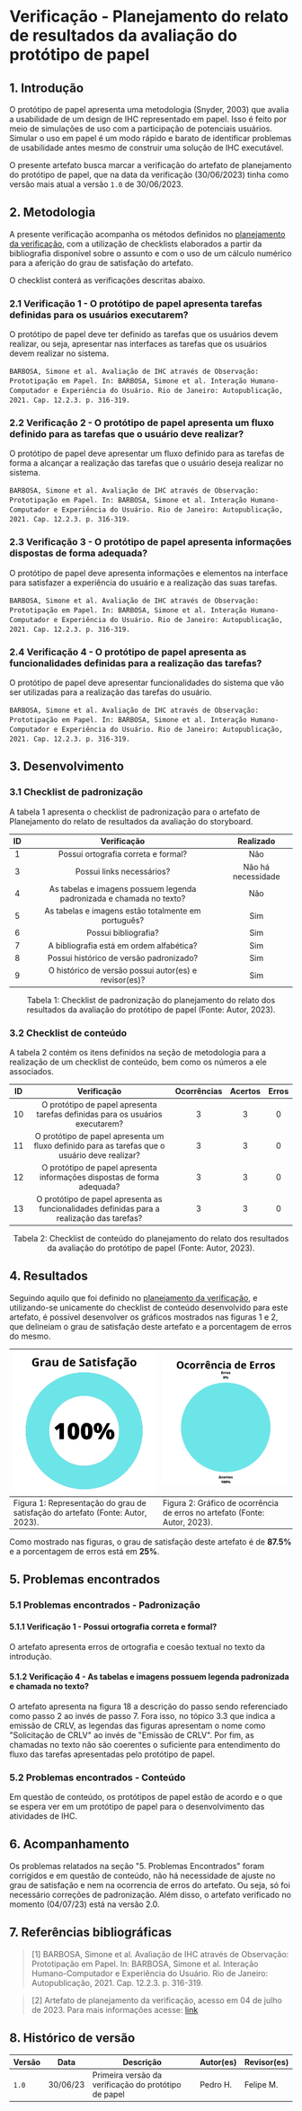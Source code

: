 # Verificação - Planejamento do relato de resultados da avaliação do protótipo de papel

## 1. Introdução

O protótipo de papel apresenta uma metodologia (Snyder, 2003) que avalia a usabilidade de um design de IHC representado em papel. Isso é feito por meio de simulações de uso com a participação de potenciais usuários. Simular o uso em papel é um modo rápido e barato de identificar problemas de usabilidade antes mesmo de construir
uma solução de IHC executável.

O presente artefato busca marcar a verificação do artefato de planejamento do protótipo de papel, que na data da verificação (30/06/2023) tinha como versão mais atual a versão `1.0` de 30/06/2023.

## 2. Metodologia

A presente verificação acompanha os métodos definidos no [planejamento da verificação](./planejamento.md), com a utilização de checklists elaborados a partir da bibliografia disponível sobre o assunto e com o uso de um cálculo numérico para a aferição do grau de satisfação do artefato.

O checklist conterá as verificações descritas abaixo.

### 2.1 Verificação 1 - O protótipo de papel apresenta tarefas definidas para os usuários executarem?

O protótipo de papel deve ter definido as tarefas que os usuários devem realizar, ou seja, apresentar nas interfaces as tarefas que os usuários devem realizar no sistema.

`BARBOSA, Simone et al. Avaliação de IHC através de Observação: Prototipação em Papel. In: BARBOSA, Simone et al. Interação Humano-Computador e Experiência do Usuário. Rio de Janeiro: Autopublicação, 2021. Cap. 12.2.3. p. 316-319.`

### 2.2 Verificação 2 - O protótipo de papel apresenta um fluxo definido para as tarefas que o usuário deve realizar?

O protótipo de papel deve apresentar um fluxo definido para as tarefas de forma a alcançar a realização das tarefas que o usuário deseja realizar no sistema.

`BARBOSA, Simone et al. Avaliação de IHC através de Observação: Prototipação em Papel. In: BARBOSA, Simone et al. Interação Humano-Computador e Experiência do Usuário. Rio de Janeiro: Autopublicação, 2021. Cap. 12.2.3. p. 316-319.`

### 2.3 Verificação 3 - O protótipo de papel apresenta informações dispostas de forma adequada?

O protótipo de papel deve apresenta informações e elementos na interface para satisfazer a experiência do usuário e a realização das suas tarefas.

`BARBOSA, Simone et al. Avaliação de IHC através de Observação: Prototipação em Papel. In: BARBOSA, Simone et al. Interação Humano-Computador e Experiência do Usuário. Rio de Janeiro: Autopublicação, 2021. Cap. 12.2.3. p. 316-319.`

### 2.4 Verificação 4 - O protótipo de papel apresenta as funcionalidades definidas para a realização das tarefas?

O protótipo de papel deve apresentar funcionalidades do sistema que vão ser utilizadas para a realização das tarefas do usuário.

`BARBOSA, Simone et al. Avaliação de IHC através de Observação: Prototipação em Papel. In: BARBOSA, Simone et al. Interação Humano-Computador e Experiência do Usuário. Rio de Janeiro: Autopublicação, 2021. Cap. 12.2.3. p. 316-319.`



## 3. Desenvolvimento

### 3.1 Checklist de padronização

A tabela 1 apresenta o checklist de padronização para o artefato de Planejamento do relato de resultados da avaliação do storyboard.

| ID | Verificação | Realizado | 
|:-:|:-:|:-:|
| 1 | Possui ortografia correta e formal? | Não | 
| 3 | Possui links necessários? | Não há necessidade |
| 4 | As tabelas e imagens possuem legenda padronizada e chamada no texto? | Não | 
| 5 | As tabelas e imagens estão totalmente em português? | Sim |
| 6 | Possui bibliografia? 	| Sim |
| 7 | A bibliografia está em ordem alfabética? | Sim |
| 8 | Possui histórico de versão padronizado? |	Sim |
| 9 | O histórico de versão possui autor(es) e revisor(es)? | Sim |

<center>
Tabela 1: Checklist de padronização do planejamento do relato dos resultados da avaliação do protótipo de papel (Fonte: Autor, 2023).
</center>

### 3.2 Checklist de conteúdo

A tabela 2 contém os itens definidos na seção de metodologia para a realização de um checklist de conteúdo, bem como os números a ele associados.

| ID | Verificação | Ocorrências | Acertos | Erros |
|:-:|:-:|:-:|:-:|:-:|
| 10 | O protótipo de papel apresenta tarefas definidas para os usuários executarem? | 3 | 3 | 0 | 
| 11 | O protótipo de papel apresenta um fluxo definido para as tarefas que o usuário deve realizar?  | 3 | 3 | 0 |
| 12 | O protótipo de papel apresenta informações dispostas de forma adequada? | 3 | 3 | 0 |
| 13 | O protótipo de papel apresenta as funcionalidades definidas para a realização das tarefas? | 3 | 3 | 0 |

<center>
Tabela 2: Checklist de conteúdo do planejamento do relato dos resultados da avaliação do protótipo de papel (Fonte: Autor, 2023).
</center>

## 4. Resultados

Seguindo aquilo que foi definido no [planejamento da verificação](./planejamentoVerificacao.md), e utilizando-se unicamente do checklist de conteúdo desenvolvido para este artefato, é possível desenvolver os gráficos mostrados nas figuras 1 e 2, que delineiam o grau de satisfação deste artefato e a porcentagem de erros do mesmo.

<center>

| ![Grau de satisfação do artefato](../assets/verificacao/prototipo_papel.png)                                             | ![Ocorrência de erros do artefato](../assets/verificacao/prototipo_papel_erros.png)                                       |
| ------------------------------------------------------------------------------- | -------------------------------------------------------------------------- |
| Figura 1: Representação do grau de satisfação do artefato (Fonte: Autor, 2023). | Figura 2: Gráfico de ocorrência de erros no artefato (Fonte: Autor, 2023). |

</center>

Como mostrado nas figuras, o grau de satisfação deste artefato é de **87.5%** e a porcentagem de erros está em **25%**.

## 5. Problemas encontrados

### 5.1 Problemas encontrados - Padronização
#### 5.1.1 Verificação 1 - Possui ortografia correta e formal?

O artefato apresenta erros de ortografia e coesão textual no texto da introdução.

#### 5.1.2 Verificação 4 - As tabelas e imagens possuem legenda padronizada e chamada no texto?

O artefato apresenta na figura 18 a descrição do passo sendo referenciado como passo 2 ao invés de passo 7. Fora isso, no tópico 3.3 que indica a emissão de CRLV, as legendas das figuras apresentam o nome como "Solicitação de CRLV" ao invés de "Emissão de CRLV". Por fim, as chamadas no texto não são coerentes o suficiente para entendimento do fluxo das tarefas apresentadas pelo protótipo de papel.

### 5.2 Problemas encontrados - Conteúdo
Em questão de conteúdo, os protótipos de papel estão de acordo e o que se espera ver em um protótipo de papel para o desenvolvimento das atividades de IHC.

## 6. Acompanhamento

Os problemas relatados na seção "5. Problemas Encontrados" foram corrigidos e em questão de conteúdo, não há necessidade de ajuste no grau de satisfação e nem na ocorrencia de erros do artefato. Ou seja, só foi necessário correções de padronização. Além disso, o artefato verificado no momento (04/07/23) está na versão 2.0.

## 7. Referências bibliográficas

> [1] BARBOSA, Simone et al. Avaliação de IHC através de Observação: Prototipação em Papel. In: BARBOSA, Simone et al. Interação Humano-Computador e Experiência do Usuário. Rio de Janeiro: Autopublicação, 2021. Cap. 12.2.3. p. 316-319.

> [2] Artefato de planejamento da verificação, acesso em 04 de julho de 2023. Para mais informações acesse: [link](../verificacao/planejamentoVerificacao.md)


## 8. Histórico de versão

|  Versão  |   Data   |                 Descrição               |    Autor(es)   |  Revisor(es)  |
| -------- | -------- | --------------------------------------- | -------------- | ------------- |
|  `1.0`   | 30/06/23 | Primeira versão da verificação do protótipo de papel | Pedro H. | Felipe M.  |
